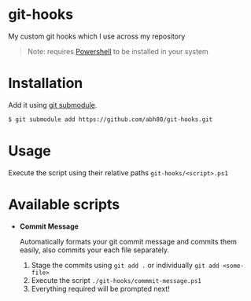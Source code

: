 # git-hooks
My custom git hooks which I use across my repository

> Note: requires [Powershell](https://learn.microsoft.com/en-us/powershell/scripting/install/installing-powershell-on-windows?view=powershell-7.3) to be installed in your system

# Installation
Add it using [git submodule](https://git-scm.com/book/en/v2/Git-Tools-Submodules).

```bash
$ git submodule add https://github.com/abh80/git-hooks.git
```

# Usage
Execute the script using their relative paths `git-hooks/<script>.ps1`

# Available scripts

- **Commit Message**
  
  Automatically formats your git commit message and commits them easily, also commits your each file separately.

  1. Stage the commits using `git add .` or individually `git add <some-file>`
  2. Execute the script `./git-hooks/commmit-message.ps1`
  3. Everything required will be prompted next!
